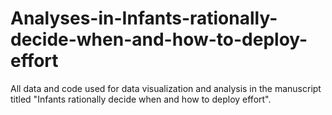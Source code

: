 # Analyses-in-Infants-rationally-decide-when-and-how-to-deploy-effort
All data and code used for data visualization and analysis in the manuscript titled "Infants rationally decide when and how to deploy effort".
